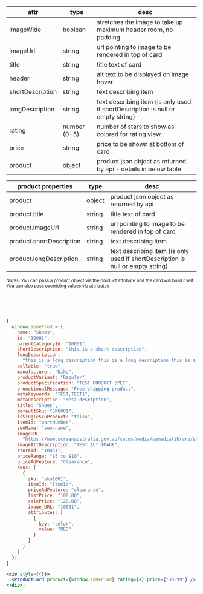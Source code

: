 | attr             | type         | desc                                                                            |
| ---------------- | ------------ | ------------------------------------------------------------------------------- |
| imageWide        | boolean      | stretches the image to take up maximum header room, no padding                  |
| imageUrl         | string       | url pointing to image to be rendered in top of card                             |
| title            | string       | title text of card                                                              |
| header           | string       | alt text to be displayed on image hover                                         |
| shortDescription | string       | text describing item                                                            |
| longDescription  | string       | text describing item (is only used if shortDescription is null or empty string) |
| rating           | number (0-5) | number of stars to show as colored for rating view                              |
| price            | string       | price to be shown at bottom of card                                             |
| product          | object       | product json object as returned by api - details in below table                 |

| product properties       | type   | desc                                                                            |
| ------------------------ | ------ | ------------------------------------------------------------------------------- |
| product                  | object | product json object as returned by api                                          |
| product.title            | string | title text of card                                                              |
| product.imageUrl         | string | url pointing to image to be rendered in top of card                             |
| product.shortDescription | string | text describing item                                                            |
| product.longDescription  | string | text describing item (is only used if shortDescription is null or empty string) |

<sub>
Notes: You can pass a product object via the product attribute and the card will build itself. You can also pass overriding values via attributes
</sub>

<br><br><br>

```jsx
{
  window.someProd = {
    name: "Shoes",
    id: "10001",
    parentCategoryId: "10001",
    shortDescription: "this is a short description",
    longDescription:
      "this is a long description this is a long description this is a long description this is a long description this is a long description ",
    sellable: "true",
    manufacturer: "Nike",
    productVariant: "Regular",
    productSpecification: "TEST PRODUCT SPEC",
    promotionalMessage: "Free shipping product",
    metaKeywords: "TEST,TEST1",
    metaDescription: "Meta desription",
    title: "Shoes",
    defaultSku: "SKU001",
    isSingleSkuProduct: "false",
    itemId: "partNumber",
    seoName: "seo-name",
    imageURL:
      "https://www.screenaustralia.gov.au/sacms/media/samedialibrary/screenguide/titles/tid33797-mountain/tid33797-web/tid33797-mountain-001-hero.jpg",
    imageAltDescription: "TEST ALT IMAGE",
    storeId: "10051",
    priceRange: "$5 to $10",
    priceAdFeature: "Clearance",
    skus: [
      {
        sku: "sku1001",
        itemId: "ItemId",
        priceAdFeature: "clearance",
        listPrice: "100.00",
        salePrice: "120.00",
        image_URL: "10001",
        attributes: [
          {
            key: "color",
            value: "RED"
          }
        ]
      }
    ]
  };
}

<div style={{}}>
  <ProductCard product={window.someProd} rating={4} price={"39.99"} />
</div>;
```
